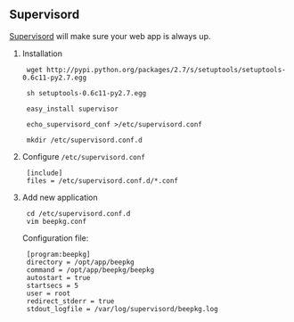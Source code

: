 ## Supervisord

[Supervisord](http://supervisord.org/) will make sure your web app is always up.

1. Installation

		wget http://pypi.python.org/packages/2.7/s/setuptools/setuptools-0.6c11-py2.7.egg
		
		sh setuptools-0.6c11-py2.7.egg
		
		easy_install supervisor
		
		echo_supervisord_conf >/etc/supervisord.conf
		
		mkdir /etc/supervisord.conf.d

2. Configure `/etc/supervisord.conf`

		[include]
		files = /etc/supervisord.conf.d/*.conf

3. Add new application

		cd /etc/supervisord.conf.d
		vim beepkg.conf
	
	Configuration file:
	
		[program:beepkg]
		directory = /opt/app/beepkg
		command = /opt/app/beepkg/beepkg
		autostart = true
		startsecs = 5
		user = root
		redirect_stderr = true
		stdout_logfile = /var/log/supervisord/beepkg.log
